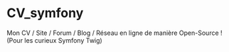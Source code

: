 # CV_symfony
Mon CV / Site / Forum / Blog / Réseau en ligne de manière Open-Source ! (Pour les curieux Symfony Twig)
